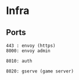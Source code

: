 # Infra

## Ports

```
443 : envoy (https)
8000: envoy admin

8010: auth

8020: gserve (game server)
```
